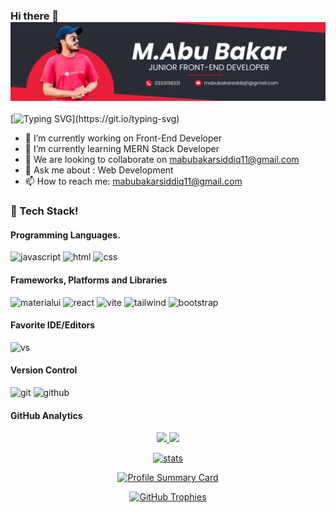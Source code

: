### Hi there 👋 ![M.Abu Bakar](https://github.com/mabubakarsiddiq11/mabubakarsiddiq11/blob/main/LinkedIn%20banner.png)

[![Typing SVG](https://readme-typing-svg.herokuapp.com?font=Fira+Code&weight=700&size=32&pause=1000&color=F70000&width=450&lines=Front-End+Developer!)](https://git.io/typing-svg)

- 🔭 I’m currently working on Front-End Developer
- 🌱 I’m currently learning MERN Stack Developer
- 👯 We are looking to collaborate on mabubakarsiddiq11@gmail.com
- 💬 Ask me about : Web Development
- 📫 How to reach me: mabubakarsiddiq11@gmail.com

### 🔆 Tech Stack!
#### Programming Languages.
![javascript](https://skillicons.dev/icons?i=javascript)
![html](https://skillicons.dev/icons?i=html)
![css](https://skillicons.dev/icons?i=css)

#### Frameworks, Platforms and Libraries
![materialui](https://skillicons.dev/icons?i=materialui)
![react](https://skillicons.dev/icons?i=react)
![vite](https://skillicons.dev/icons?i=vite)
![tailwind](https://skillicons.dev/icons?i=tailwind)
![bootstrap](https://skillicons.dev/icons?i=bootstrap)

#### Favorite IDE/Editors
![vs](https://skillicons.dev/icons?i=vscode)

#### Version Control
![git](https://skillicons.dev/icons?i=git)
![github](https://skillicons.dev/icons?i=github)

#### GitHub Analytics
<p align="center">
  <a href="https://github.com/mabubakarsiddiq11">
    <img height="180em" src="https://github-readme-stats-eight-theta.vercel.app/api?username=mabubakarsiddiq11&show_icons=true&theme-algolia&include_all_commits=truecount_private=true"/>
    <img height="180em" src="https://github-readme-stats-eight-theta.vercel.app/api/top-langs/?username=mabubakarsiddiq11&layout=compact&langs_count=8&theme=algolia"/>
</p>


<p align="center">
  <a href="https://github.com/mabubakarsiddiq11">
    <img src="https://github-stats-alpha.vercel.app/api/?username=mabubakarsiddiq11&cc=333333&tc=ffffff&ic=4B8BDA" alt="stats"/>
</p>

<p align="center">
    <img src="https://github-profile-summary-cards.vercel.app/api/cards/profile-details?username=mabubakarsiddiq11&theme=algolia" alt="Profile Summary Card"/>
</p>
<p align="center">
    <img src="https://github-profile-trophy.vercel.app/?username=mabubakarsiddiq11&theme=tokyonight" alt="GitHub Trophies"/>
</p>
